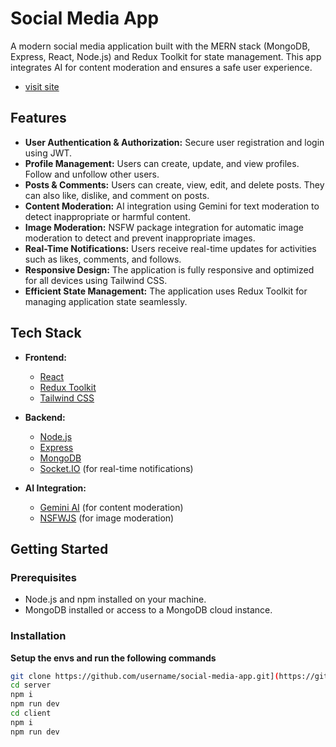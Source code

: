 # Social Media App

A modern social media application built with the MERN stack (MongoDB, Express, React, Node.js) and Redux Toolkit for state management. This app integrates AI for content moderation and ensures a safe user experience.
- [visit site](https://social-media-app-rfuc.onrender.com)

## Features

- **User Authentication & Authorization:** Secure user registration and login using JWT.
- **Profile Management:** Users can create, update, and view profiles. Follow and unfollow other users.
- **Posts & Comments:** Users can create, view, edit, and delete posts. They can also like, dislike, and comment on posts.
- **Content Moderation:** AI integration using Gemini for text moderation to detect inappropriate or harmful content.
- **Image Moderation:** NSFW package integration for automatic image moderation to detect and prevent inappropriate images.
- **Real-Time Notifications:** Users receive real-time updates for activities such as likes, comments, and follows.
- **Responsive Design:** The application is fully responsive and optimized for all devices using Tailwind CSS.
- **Efficient State Management:** The application uses Redux Toolkit for managing application state seamlessly.

## Tech Stack

- **Frontend:**
  - [React](https://reactjs.org/)
  - [Redux Toolkit](https://redux-toolkit.js.org/)
  - [Tailwind CSS](https://tailwindcss.com/)
  
- **Backend:**
  - [Node.js](https://nodejs.org/)
  - [Express](https://expressjs.com/)
  - [MongoDB](https://www.mongodb.com/)
  - [Socket.IO](https://socket.io/) (for real-time notifications)
  
- **AI Integration:**
  - [Gemini AI]([https://example.com/gemini](https://ai.google.dev/aistudio)) (for content moderation) 
  - [NSFWJS](https://github.com/infinitered/nsfwjs) (for image moderation)

## Getting Started

### Prerequisites

- Node.js and npm installed on your machine.
- MongoDB installed or access to a MongoDB cloud instance.

### Installation
  **Setup the envs and run the following commands**
   ```bash
   git clone https://github.com/username/social-media-app.git](https://github.com/M-hell/social-media-app.git
   cd server
   npm i
   npm run dev
   cd client
   npm i
   npm run dev

